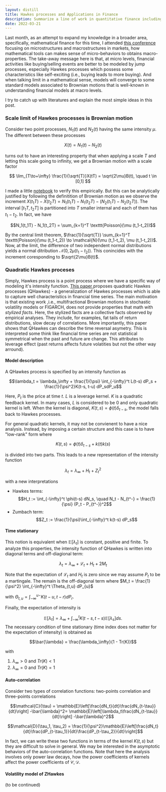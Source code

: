 ```yaml
---
layout: distill
title: Hawkes processes and Applications in Finance
description: Summarize a line of work in quantitative finance including scale limits of Hawkes processes and quadratic Hawkes processes
date: 2022-03-21
---
```


Last month, as an attempt to expand my knowledge in a broader area, specifically, mathematical finance for this time, I attended <a href="https://www.centre-cournot.org/conferences_en.html#conference27">this conference</a> focusing on microstructures and macrostructures in markets, how mathematical tools can makes sense of micro-behaviors to obtains macro-properties. The take-away message here is that, at micro levels, financial activities like buying/selling events are better to be modeled by jump processes, especially Hawkes processes which possess some characteristics like self-exciting (i.e., buying leads to more buying). And when talking limit in a mathematical sense, models will converge to some standard models associated to Brownian motions that is well-known in understanding financial models at macro levels.

I try to catch up with literatures and explain the most simple ideas in this post.

### Scale limit of Hawkes processes is Brownian motion

Consider two point processes, $N_1(t)$ and $N_2(t)$ having the same intensity $\mu$. The different between these processes

$$X(t) = N_1(t) -N_2(t)$$

turns out to have an interesting property that when applying a scale $T$ and letting this scale going to infinity, we get a Brownian motion with a scale factor

$$
\lim_{T\to+\infty} \frac{1}{\sqrt{T}}X(tT) = \sqrt{2\mu}B(t), \quad t \in [0,1]
$$

I made a little <a href="https://github.com/anh-tong/scale-limit-hawkes/blob/main/main.ipynb">notebook</a> to verify this empirically. But this can be analytically justified by following the definitition of Brownian motion as we observe the increment $X(t_1T) - X(t_2T)= N_1(t_1T) - N_1(t_2T) - (N_2(t_1T) -N_2(t_2T))$. The interval $[t_1T, t_2T]$ is partitioned into $T$ smaller internal and each of them has $t_1-t_2$. In fact, we have

$$N_1(t_1T) - N_1(t_2T) = \sum_{k=1}^T \texttt{Poisson}(\mu (t_1-t_2))$$

By the central limit theorem, $\frac{1}{\sqrt{T}} \sum_{k=1}^T \texttt{Poisson}(\mu (t_1-t_2)) \to \mathcal{N}(\mu (t_1-t_2), \mu (t_1-t_2))$. Now, at the limit, the difference of two independent normal distributions yields a normal ditribution $\mathcal{N}(0, 2\mu (t_1-t_2))$. This conincides with the increment coresponding to $\sqrt{2\mu}B(t)$. 

### Quadratic Hawkes proceses

Simply, Hawkes process is a point process where we have a specific way of modeling it's intensity function. <a href="https://arxiv.org/abs/1509.07710">This paper </a> proposes quadratic Hawkes processes (QHawkes) - a generalization of Hawkes processes which is able to capture well characteristics in financial time series. The main motivation is that existing work ,i.e., multifractional Brownian motions in stochastic volatility models or FIGARCH, does not provide properties that math with *stylized facts*. Here, the stylized facts are a collective facts observed by empirical analyses. They include, for examples, fat tails of return distributions, slow decay of correlations. More importantly, this paper shows that QHawkes can describe the time reversal asymetry. This is interpreted some think like financial time series are not statistical symmetrical when the past and future are change. This attributes to leverage effect (past returns affects future volatities but not the other way arround).

#### Model description

A QHawkes process is specified by an intensity function as

$$\lambda_t = \lambda_\infty + \frac{1}{\psi} \int_{-\infty}^t L(t-s) dP_s + \frac{1}{\psi^2}K(t-s, t-u) dP_sdP_u$$

Here, $P_t$ is the price at time $t$. $L$ is a leverage kernel. $K$ is a quadratic feedback kernel. In many cases, $L$ is considered to be $0$ and only quadratic kernel is left. When the kernel is diagonal, $K(t,s) = \phi(t)\delta_{t-s}$, the model falls back to Hawkes processes. 

For general quadratic kernels, it may not be convienent to have a nice analysis. Instead, by imposing a certain structure and this case is to have "low-rank" form where

$$K(t,s) = \phi(t)\delta_{t-s} + k(t)k(s)$$

is divided into two parts. This leads to a new representation of the intensity function

$$\lambda_t = \lambda_\infty + H_t + Z_t^2$$

with a new interpretations

+ Hawkes terms:
$$H_t := \int_{-\infty}^t \phi(t-s) dN_s, \quad N_t - N_{t^-} = \frac{1}{\psi} (P_t - P_{t^-})^2$$
+ Zumbach term:
$$Z_t := \frac{1}{\psi}\int_{-\infty}^t k(t-s) dP_s$$


#### Time stationary

This notion is equivalent when $\mathbb{E}[\lambda_t]$ is constant, positive and finite. To analyze this properties, the intensity function of QHawkes is written into diagonal terms and off-diagional term:

$$\lambda_t = \lambda_\infty + \mathcal{L}_t + H_t + 2M_t$$

Note that the expectation of $\mathcal{L}_t$ and $H_t$ is zero since we may assume $P_t$ to be a martingale. 
The remain is the off-diagonal term where $M_t = \frac{1}{\psi^2} \int_{-\infty}^t \Theta_{t,u}  dP_{u}$ 


with  $\Theta_{t, u} = \int_{-\infty}^{u-} K(t-u, t-r) dP_{r}$.

Finally, the expectation of intensity is

$$\mathbb{E}[\lambda_t] = \lambda_\infty + \int_{-\infty}^t K(t-s, t-s) \mathbb{E}[\lambda_s] ds.$$
The necessary condition of time stationary (time index does not matter for the expectation of intensity) is obtained as

$$\bar{\lambda} = \frac{\lambda_\infty}{1 - Tr(K)}$$

with 

1. $\lambda_\infty > 0$ and $Tr(K) < 1$
2. $\lambda_\infty = 0$ and $Tr(K) = 1$

#### Auto-correlation

Consider two types of correlation functions: two-points correlation and three-points correlations

$$\mathcal{C}(\tau) = \mathbb{E}\left[\frac{dN_t}{dt}\frac{dN_{t-\tau}}{dt}\right] -\bar{\lambda}^2= \mathbb{E}\left[\lambda_t\frac{dN_{t-\tau}}{dt}\right] -\bar{\lambda}^2$$

$$\mathcal{D}(\tau_1, \tau_2) = \frac{1}{\psi^2}\mathbb{E}\left[\frac{dN_t}{dt}\frac{dP_{t-\tau_1}}{dt}\frac{dP_{t-\tau_2}}{dt}\right]$$

In fact, we can write these two functions in terms of the kernel $K(t,s)$ but they are difficult to solve in general. We may be interested in the asymptotic behaviors of the auto-correlation functions. Note that here the analysis involves only power law decays, how the power coefficients of kernels affect the power coefficients of $\mathcal{C, D}$.

#### Volatility model of ZHawkes
(to be continued)

